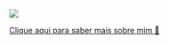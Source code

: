 <img src="https://64.media.tumblr.com/48a0d13c52b402e976bc5d4416552671/tumblr_onew3c4x8a1vxu8n6o1_500.gif">

<a href="https://www.facebook.com">Clique aqui para saber mais sobre mim 🥰
